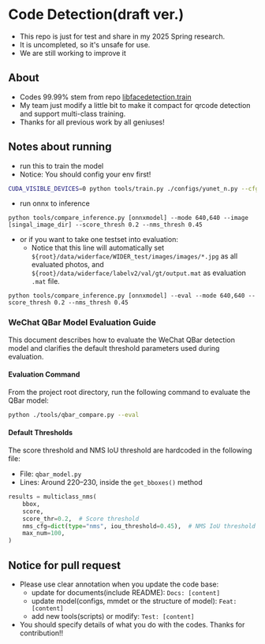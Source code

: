 # Code Detection(draft ver.)

- This repo is just for test and share in my 2025 Spring research.
- It is uncompleted, so it's unsafe for use.
- We are still working to improve it

## About

- Codes 99.99% stem from repo [libfacedetection.train](https://github.com/ShiqiYu/libfacedetection.train)
- My team just modify a little bit to make it compact for qrcode detection and support multi-class training.
- Thanks for all previous work by all geniuses!

## Notes about running

- run this to train the model
- Notice: You should config your env first!

```sh
CUDA_VISIBLE_DEVICES=0 python tools/train.py ./configs/yunet_n.py --cfg-options runner.max_epochs=1
```


- run onnx to inference

```
python tools/compare_inference.py [onnxmodel] --mode 640,640 --image [singal_image_dir] --score_thresh 0.2 --nms_thresh 0.45
```

- or if you want to take one testset into evaluation:
    - Notice that this line will automatically set `${root}/data/widerface/WIDER_test/images/images/*.jpg` as all evaluated photos, and `${root}/data/widerface/labelv2/val/gt/output.mat` as evaluation `.mat` file.

```
python tools/compare_inference.py [onnxmodel] --eval --mode 640,640 --score_thresh 0.2 --nms_thresh 0.45
```




### WeChat QBar Model Evaluation Guide

This document describes how to evaluate the WeChat QBar detection model and clarifies the default threshold parameters used during evaluation.

#### Evaluation Command

From the project root directory, run the following command to evaluate the QBar model:

```bash
python ./tools/qbar_compare.py --eval
```

#### Default Thresholds

The score threshold and NMS IoU threshold are hardcoded in the following file:

- File: `qbar_model.py`
- Lines: Around 220–230, inside the `get_bboxes()` method

```python
results = multiclass_nms(
    bbox,
    score,
    score_thr=0.2,  # Score threshold
    nms_cfg=dict(type="nms", iou_threshold=0.45),  # NMS IoU threshold
    max_num=100,
)
```
## Notice for pull request

- Please use clear annotation when you update the code base:
    - update for documents(include README): `Docs: [content]`
    - update model(configs, mmdet or the structure of model): `Feat: [content]`
    - add new tools(scripts) or modify: `Test: [content]`
- You should specify details of what you do with the codes. Thanks for contribution!!
